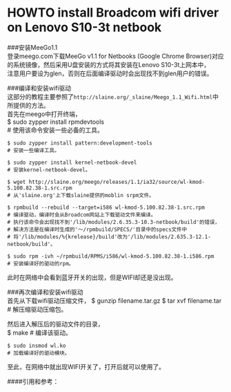 HOWTO install Broadcom wifi driver on Lenovo S10-3t netbook  
===========================================================  
  
  
###安装MeeGo1.1  
登录meego.com下载MeeGo v1.1 for Netbooks (Google Chrome Browser)对应的系统镜像，然后采用U盘安装的方式将其安装在Lenovo S10-3t上网本中，  
注意用户要设为glen，否则在后面编译驱动时会出现找不到glen用户的错误。     
   
###编译和安装wifi驱动  
这部分的教程主要参照了`http://slaine.org/_slaine/Meego_1.1_Wifi.html`中所提供的方法。  
首先在meego中打开终端，  
    $ sudo zypper install rpmdevtools  
    # 使用该命令安装一些必备的工具。  
    
    $ sudo zypper install pattern:development-tools  
    # 安装一些编译工具。  
  
    $ sudo zypper install kernel-netbook-devel  
    # 安装kernel-netbook-devel。  

    $ wget http://slaine.org/meego/releases/1.1/ia32/source/wl-kmod-5.100.82.38-1.src.rpm  
    # 从'slaine.org'上下载slaine提供的moblin srpm文件。  

    $ rpmbuild --rebuild --target=i586 wl-kmod-5.100.82.38-1.src.rpm
    # 编译驱动，编译时会从Broadcom网站上下载驱动文件来编译。 
    # 执行该命令会出现找不到'/lib/modules/2.6.35.3-10.3-netbook/build'的错误，  
    # 解决方法是在编译时生成的'～/rpmbuild/SPECS/'目录中的specs文件中  
    # 将'/lib/modules/%{krelease}/build'改为'/lib/modules/2.635.3-12.1-netbook/build'。  
  
    $ sudo rpm -ivh ~/rpmbuild/RPMS/i586/wl-kmod-5.100.82.38-1.i586.rpm  
    # 安装编译好的驱动的rpm。  
此时在网络中会看到蓝牙开关的出现，但是WIFI却还是没出现。
  
###再次编译和安装wifi驱动  
首先从下载wifi驱动压缩文件，
    $ gunzip filename.tar.gz
    $ tar xvf filename.tar
    # 解压缩驱动压缩包。  
  
然后进入解压后的驱动文件的目录，  
    $ make
    # 编译该驱动。  
  
    $ sudo insmod wl.ko  
    # 加载编译好的驱动模块。  
至此，在网络中就出现WIFI开关了，打开后就可以使用了。  
  
  
####引用和参考：  
    [](http://slaine.org/_slaine/Meego_1.1_Wifi.html)  
    [](http://forum.meego.com/archive/index.php/t-1793.html)  
    [](http://forum.meego.com/showthread.php?p=7905#post7905)
  
